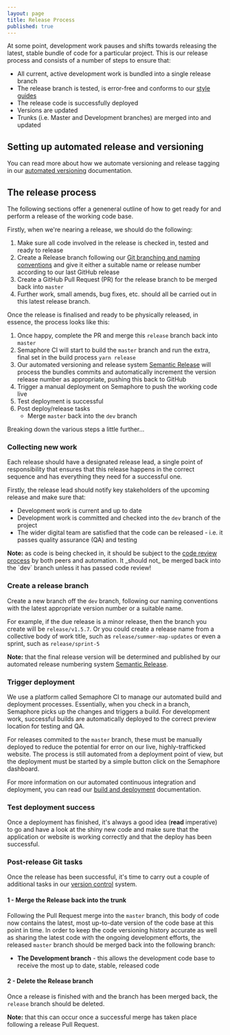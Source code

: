 ```yaml
---
layout: page
title: Release Process
published: true
---
```


At some point, development work pauses and shifts towards releasing the latest, stable bundle of code for a particular project. This is our release process and consists of a number of steps to ensure that:

- All current, active development work is bundled into a single release branch
- The release branch is tested, is error-free and conforms to our [style guides](https://university-of-york.github.io/style-guide/)
- The release code is successfully deployed
- Versions are updated
- Trunks (i.e. Master and Development branches) are merged into and updated

## Setting up automated release and versioning

You can read more about how we automate versioning and release tagging in our [automated versioning](https://university-of-york.github.io/guides/automated-versioning/) documentation.


## The release process

The following sections offer a geneneral outline of how to get ready for and perform a release of the working code base.

Firstly, when we're nearing a release, we should do the following:

1. Make sure all code involved in the release is checked in, tested and ready to release
2. Create a Release branch following our [Git branching and naming conventions](https://university-of-york.github.io/version-control/) and give it either a suitable name or release number according to our last GitHub release
3. Create a GitHub Pull Request (PR) for the release branch to be merged back into `master`
4. Further work, small amends, bug fixes, etc. should all be carried out in this latest release branch.

Once the release is finalised and ready to be physically released, in essence, the process looks like this:

1. Once happy, complete the PR and merge this `release` branch back into `master`
2. Semaphore CI will start to build the `master` branch and run the extra, final set in the build process `yarn release`
3. Our automated versioning and release system [Semantic Release](https://github.com/semantic-release/semantic-release) will process the bundles commits and automatically increment the version release number as appropriate, pushing this back to GitHub
4. Trigger a manual deployment on Semaphore to push the working code live
5. Test deployment is successful
6. Post deploy/release tasks
	- Merge `master` back into the `dev` branch

Breaking down the various steps a little further...

### Collecting new work

Each release should have a designated release lead, a single point of responsibility that ensures that this release happens in the correct sequence and has everything they need for a successful one.

Firstly, the release lead should notify key stakeholders of the upcoming release and make sure that:

- Development work is current and up to date
- Development work is committed and checked into the `dev` branch of the project
- The wider digital team are satisfied that the code can be released - i.e. it passes quality assurance (QA) and testing

<div class="c-alert c-alert--info" role="alert">
  <div class="c-alert__content">
    <strong>Note:</strong> as code is being checked in, it should be subject to the <a href="https://university-of-york.github.io/code-reviews/">code review process</a> by both peers and automation. It _should not_ be merged back into the `dev` branch unless it has passed code review!
  </div>
</div>


### Create a release branch

Create a new branch off the `dev` branch, following our naming conventions with the latest appropriate version number or a suitable name. 

For example, if the due release is a minor release, then the branch you create will be `release/v1.5.7`. Or you could create a release name from a collective body of work title, such as `release/summer-map-updates` or even a sprint, such as `release/sprint-5`

<div class="c-alert c-alert--info" role="alert">
  <div class="c-alert__content">
    <strong>Note:</strong> that the final release version will be determined and published by our automated release numbering system <a href="https://github.com/semantic-release/semantic-release">Semantic Release</a>.
  </div>
</div>


### Trigger deployment

We use a platform called Semaphore CI to manage our automated build and deployment processes. Essentially, when you check in a branch, Semaphore picks up the changes and triggers a build. For development work, successful builds are automatically deployed to the correct preview location for testing and QA.

For releases commited to the `master` branch, these must be manually deployed to reduce the potential for error on our live, highly-trafficked website. The process is still automated from a deployment point of view, but the deployment must be started by a simple button click on the Semaphore dashboard.

For more information on our automated continuous integration and deployment, you can read our [build and deployment](https://university-of-york.github.io/guides/build-deployment/) documentation.


### Test deployment success

Once a deployment has finished, it's always a good idea (**read** imperative) to go and have a look at the shiny new code and make sure that the application or website is working correctly and that the deploy has been successful.

### Post-release Git tasks

Once the release has been successful, it's time to carry out a couple of additional tasks in our [version control](https://university-of-york.github.io/version-control/) system.

#### 1 - Merge the Release back into the trunk

Following the Pull Request merge into the `master` branch, this body of code now contains the latest, most up-to-date version of the code base at this point in time. In order to keep the code versioning history accurate as well as sharing the latest code with the ongoing development efforts, the released `master` branch should be merged back into the following branch:

- **The Development branch** - this allows the development code base to receive the most up to date, stable, released code 

#### 2 - Delete the Release branch

Once a release is finished with and the branch has been merged back, the `release` branch should be deleted.

<div class="c-alert c-alert--info" role="alert">
  <div class="c-alert__content">
    <strong>Note:</strong> that this can occur once a successful merge has taken place following a release Pull Request.
  </div>
</div>
